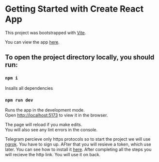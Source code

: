 # Getting Started with Create React App

This project was bootstrapped with [Vite](https://github.com/vitejs/vite).

You can view the app [here](https://zetonen.github.io/tg-test/).

## To open the project directory locally, you should run:

### `npm i`

Insalls all dependencies

### `npm run dev`

Runs the app in the development mode.\
Open [http://localhost:5173](http://localhost:5173) to view it in the browser.

The page will reload if you make edits.\
You will also see any lint errors in the console.

Telegram percieve only https protocols so to start the project we will use [ngrok](https://ngrok.com/).
You have to sign up. AFter that you will resieve a token, which use later.
You can see how to install it [here](https://ngrok.com/docs/getting-started/).
After completing all the steps you will recieve the http link. You will use it on back.


